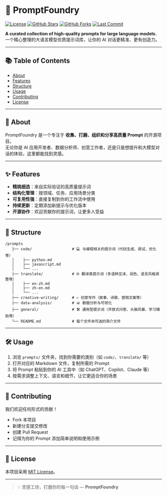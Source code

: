 # 🚀 PromptFoundry

[![License](https://img.shields.io/github/license/OnlineMo/PromptFoundry)](LICENSE)
[![GitHub Stars](https://img.shields.io/github/stars/OnlineMo/PromptFoundry?style=flat&color=yellow)](https://github.com/OnlineMo/PromptFoundry/stargazers)
[![GitHub Forks](https://img.shields.io/github/forks/OnlineMo/PromptFoundry?style=flat&color=blue)](https://github.com/OnlineMo/PromptFoundry/network/members)
[![Last Commit](https://img.shields.io/github/last-commit/OnlineMo/PromptFoundry?color=brightgreen)](https://github.com/OnlineMo/PromptFoundry/commits)

**A curated collection of high‑quality prompts for large language models.**  
一个精心整理的大语言模型优质提示词库，让你的 AI 对话更精准、更有创造力。

---

## 📚 Table of Contents
- [About](#-about)
- [Features](#-features)
- [Structure](#-structure)
- [Usage](#-usage)
- [Contributing](#-contributing)
- [License](#-license)

---

## 📖 About
PromptFoundry 是一个专注于 **收集、打磨、组织和分享高质量 Prompt** 的开源项目。  
无论你是 AI 应用开发者、数据分析师、创意工作者，还是只是想提升和大模型对话的体验，这里都能找到灵感。

---

## ✨ Features
- **精挑细选**：来自实际验证的高质量提示词  
- **结构化管理**：按领域、任务、应用场景分类  
- **可复用性强**：直接复制到你的工作流中使用  
- **持续更新**：定期添加新提示与优化版本  
- **开源协作**：欢迎贡献你的提示词，让更多人受益  

---

## 📂 Structure

```plaintext
/prompts
   ├── code/                  # 💻 与编程相关的提示词（代码生成、调试、优化等）
   │    ├── python.md
   │    ├── javascript.md
   │    └── ...
   ├── translate/             # 🌐 翻译类提示词（多语种互译、润色、语言风格调整等）
   │    ├── en-zh.md
   │    ├── zh-en.md
   │    └── ...
   ├── creative-writing/      # ✍️ 创意写作（故事、诗歌、营销文案等）
   ├── data-analysis/         # 📊 数据分析与可视化
   ├── general/               # 🛠 通用型提示词（开放式问答、头脑风暴、学习辅助等）
   └── README.md              # 每个文件夹可选的简介文件
```
---

## 🛠 Usage

1. 浏览 `prompts/` 文件夹，找到你需要的类别（如 `code/`、`translate/` 等）  
2. 打开对应的 Markdown 文件，复制所需的 Prompt  
3. 将 Prompt 粘贴到你的 AI 工具中（如 ChatGPT、Copilot、Claude 等）  
4. 按需求调整上下文、语言和细节，让它更适合你的场景  

---

## 🤝 Contributing
我们欢迎任何形式的贡献！  
- Fork 本项目  
- 新建分支提交修改  
- 创建 Pull Request  
- 记得为你的 Prompt 添加简单说明和使用示例  

---

## 📜 License
本项目采用 [MIT License](LICENSE)。

---

> 💡 灵感工坊，打磨你的每一句话 — **PromptFoundry**
